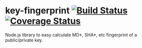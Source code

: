 # key-fingerprint [![Build Status](https://travis-ci.org/phra/key-fingerprint.svg?branch=master)](https://travis-ci.org/phra/key-fingerprint) [![Coverage Status](https://coveralls.io/repos/github/phra/key-fingerprint/badge.svg?branch=master)](https://coveralls.io/github/phra/key-fingerprint?branch=master)
Node.js library to easy calculate MD*, SHA*, etc fingerprint of a public/private key.
